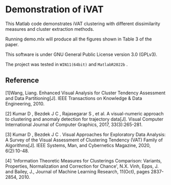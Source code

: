 # Demonstration of iVAT 
This Matlab code demonstrates iVAT clustering with different dissimilarity measures and cluster extraction methods.

Running demo.mlx will produce all the figures shown in Table 3 of the paper.

This software is under GNU General Public License version 3.0 (GPLv3).

The project was tested in `WIN11(64bit)` and `MatlabR2022b` .

## Reference
[1]Wang, Liang. Enhanced Visual Analysis for Cluster Tendency Assessment and Data Partitioning[J]. IEEE Transactions on Knowledge & Data Engineering, 2010.

[2] Kumar D ,  Bezdek J C ,  Rajasegarar S , et al. A visual-numeric approach to clustering and anomaly detection for trajectory data[J]. Visual Computer International Journal of Computer Graphics, 2017, 33(3):265-281.

[3] Kumar D ,  Bezdek J C . Visual Approaches for Exploratory Data Analysis: A Survey of the Visual Assessment of Clustering Tendency (VAT) Family of Algorithms[J]. IEEE Systems, Man, and Cybernetics Magazine, 2020, 6(2):10-48.

[4] 'Information Theoretic Measures for Clusterings Comparison: Variants, Properties, Normalization and Correction for Chance', N.X. Vinh, Epps, J. and Bailey, J., Journal of Machine Learning Research, 11(Oct), pages 2837-2854, 2010.

